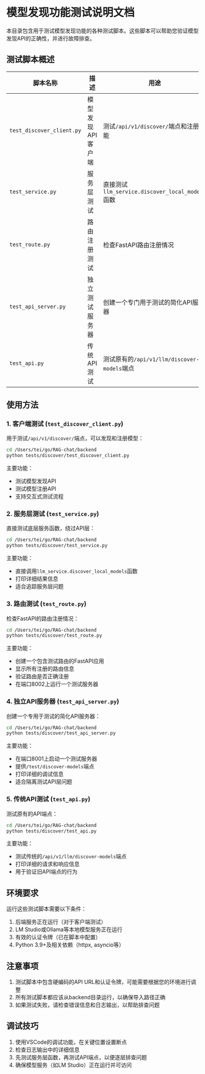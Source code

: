# 模型发现功能测试说明文档

本目录包含用于测试模型发现功能的各种测试脚本。这些脚本可以帮助您验证模型发现API的正确性，并进行故障排查。

## 测试脚本概述

| 脚本名称 | 描述 | 用途 |
|---------|------|------|
| `test_discover_client.py` | 模型发现API客户端 | 测试`/api/v1/discover/`端点和注册功能 |
| `test_service.py` | 服务层测试 | 直接测试`llm_service.discover_local_models`函数 |
| `test_route.py` | 路由注册测试 | 检查FastAPI路由注册情况 |
| `test_api_server.py` | 独立测试服务器 | 创建一个专门用于测试的简化API服务器 |
| `test_api.py` | 传统API测试 | 测试原有的`/api/v1/llm/discover-models`端点 |

## 使用方法

### 1. 客户端测试 (`test_discover_client.py`)

用于测试`/api/v1/discover/`端点，可以发现和注册模型：

```bash
cd /Users/tei/go/RAG-chat/backend
python tests/discover/test_discover_client.py
```

主要功能：
- 测试模型发现API
- 测试模型注册API
- 支持交互式测试流程

### 2. 服务层测试 (`test_service.py`)

直接测试底层服务函数，绕过API层：

```bash
cd /Users/tei/go/RAG-chat/backend
python tests/discover/test_service.py
```

主要功能：
- 直接调用`llm_service.discover_local_models`函数
- 打印详细结果信息
- 适合追踪服务层问题

### 3. 路由测试 (`test_route.py`)

检查FastAPI的路由注册情况：

```bash
cd /Users/tei/go/RAG-chat/backend
python tests/discover/test_route.py
```

主要功能：
- 创建一个包含测试路由的FastAPI应用
- 显示所有注册的路由信息
- 验证路由是否正确注册
- 在端口8002上运行一个测试服务器

### 4. 独立API服务器 (`test_api_server.py`)

创建一个专用于测试的简化API服务器：

```bash
cd /Users/tei/go/RAG-chat/backend
python tests/discover/test_api_server.py
```

主要功能：
- 在端口8001上启动一个测试服务器
- 提供`/test/discover-models`端点
- 打印详细的调试信息
- 适合隔离测试API层问题

### 5. 传统API测试 (`test_api.py`)

测试原有的API端点：

```bash
cd /Users/tei/go/RAG-chat/backend
python tests/discover/test_api.py
```

主要功能：
- 测试传统的`/api/v1/llm/discover-models`端点
- 打印详细的请求和响应信息
- 用于验证旧API端点的行为

## 环境要求

运行这些测试脚本需要以下条件：

1. 后端服务正在运行（对于客户端测试）
2. LM Studio或Ollama等本地模型服务正在运行
3. 有效的认证令牌（已在脚本中配置）
4. Python 3.9+及相关依赖（httpx, asyncio等）

## 注意事项

1. 测试脚本中包含硬编码的API URL和认证令牌，可能需要根据您的环境进行调整
2. 所有测试脚本都应该从backend目录运行，以确保导入路径正确
3. 如果测试失败，请检查错误信息和日志输出，以帮助排查问题

## 调试技巧

1. 使用VSCode的调试功能，在关键位置设置断点
2. 检查日志输出中的详细信息
3. 先测试服务层函数，再测试API端点，以便逐层排查问题
4. 确保模型服务（如LM Studio）正在运行并可访问 